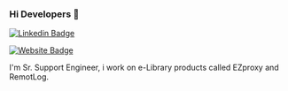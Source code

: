 ### Hi Developers 👋


[![Linkedin Badge](https://img.shields.io/badge/-Bharath-blue?style=flat-square&logo=Linkedin&logoColor=white&link=https://www.linkedin.com/in/bharath-kumar-8a274136//)](https://www.linkedin.com/in/bharath-kumar-8a274136//)

[![Website Badge](https://img.shields.io/badge/StackOverflow-Bharath-yellow)](https://stackoverflow.com/users/16664039/bharath-kumar-s?tab=profile)

I'm
Sr. Support Engineer, i work on e-Library products called EZproxy and RemotLog.






<!--
**Aakashdeveloper/Aakashdeveloper** is a ✨ _special_ ✨ repository because its `README.md` (this file) appears on your GitHub profile.

Here are some ideas to get you started:

- 🔭 I’m currently working on ...
- 🌱 I’m currently learning ...
- 👯 I’m looking to collaborate on ...
- 🤔 I’m looking for help with ...
- 💬 Ask me about ...
- 📫 How to reach me: ...
- 😄 Pronouns: ...
- ⚡ Fun fact: .....

-->
